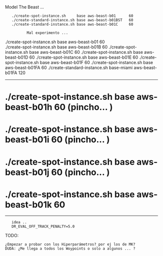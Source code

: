 Model The Beast ... 


       ./create-spot-instance.sh     base aws-beast-b01      60  
       ./create-standard-instance.sh base aws-beast-b01BST   60
       ./create-standard-instance.sh base aws-beast-b01C     60

              Mal experimento ... 

   ./create-spot-instance.sh base aws-beast-b01       60   
       ./create-spot-instance.sh base aws-beast-b01B      60 
       ./create-spot-instance.sh base aws-beast-b01C      60 
       ./create-spot-instance.sh base aws-beast-b01D      60 
           ./create-spot-instance.sh base aws-beast-b01E      60
       ./create-spot-instance.sh base aws-beast-b01F      60 
           ./create-spot-instance.sh     base       aws-beast-b01FA      60 
           ./create-standard-instance.sh base-miami aws-beast-b01FA     120 


------------------------------------------------

#           ./create-spot-instance.sh base aws-beast-b01h        60      (pincho... )
#               ./create-spot-instance.sh base aws-beast-b01i      60    (pincho... )
#               ./create-spot-instance.sh base aws-beast-b01j      60    (pincho... )
#           ./create-spot-instance.sh base aws-beast-b01k      60 



------------------------------------------------


       idea ..
       DR_EVAL_OFF_TRACK_PENALTY=5.0



TODO:

    ¿Empezar a probar con los Hiperparámetros? por ej los de MK?
    DUDA: ¿Me llega a todos los Woypoints o solo a algunos ... ?